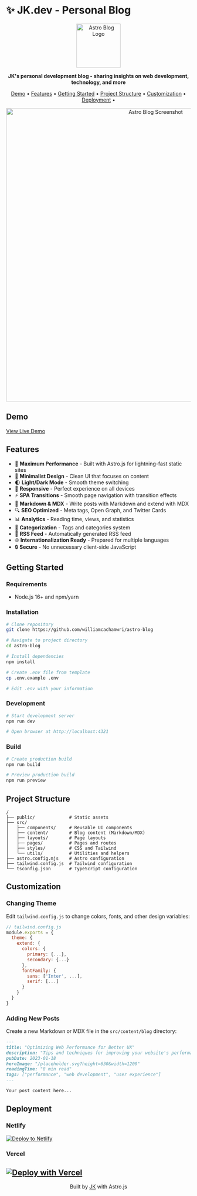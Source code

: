 
# ✨ JK.dev - Personal Blog

<p align="center">
  <img src="public/favicon.svg" alt="Astro Blog Logo" width="120" height="120">
</p>

<p align="center">
  <strong>JK's personal development blog - sharing insights on web development, technology, and more</strong>
</p>

<p align="center">
  <a href="#demo">Demo</a> •
  <a href="#features">Features</a> •
  <a href="#getting-started">Getting Started</a> •
  <a href="#project-structure">Project Structure</a> •
  <a href="#customization">Customization</a> •
  <a href="#deployment">Deployment</a> •
</p>

<p align="center">
  <img src="public/image.png" alt="Astro Blog Screenshot" width="800">
</p>

## Demo

[View Live Demo](https://astro-blog-pi-ashen.vercel.app/)

## Features

- 🚀 **Maximum Performance** - Built with Astro.js for lightning-fast static sites
- 🎨 **Minimalist Design** - Clean UI that focuses on content
- 🌓 **Light/Dark Mode** - Smooth theme switching
- 📱 **Responsive** - Perfect experience on all devices
- ⚡ **SPA Transitions** - Smooth page navigation with transition effects
- 📝 **Markdown & MDX** - Write posts with Markdown and extend with MDX
- 🔍 **SEO Optimized** - Meta tags, Open Graph, and Twitter Cards
- 📊 **Analytics** - Reading time, views, and statistics
- 🔖 **Categorization** - Tags and categories system
- 🔄 **RSS Feed** - Automatically generated RSS feed
- 🌐 **Internationalization Ready** - Prepared for multiple languages
- 🔒 **Secure** - No unnecessary client-side JavaScript

## Getting Started

### Requirements

- Node.js 16+ and npm/yarn

### Installation

```bash
# Clone repository
git clone https://github.com/williamcachamwri/astro-blog

# Navigate to project directory
cd astro-blog

# Install dependencies
npm install

# Create .env file from template
cp .env.example .env

# Edit .env with your information
```

### Development

```bash
# Start development server
npm run dev

# Open browser at http://localhost:4321
```

### Build

```bash
# Create production build
npm run build

# Preview production build
npm run preview
```

## Project Structure

```
/
├── public/             # Static assets
├── src/
│   ├── components/     # Reusable UI components
│   ├── content/        # Blog content (Markdown/MDX)
│   ├── layouts/        # Page layouts
│   ├── pages/          # Pages and routes
│   ├── styles/         # CSS and Tailwind
│   └── utils/          # Utilities and helpers
├── astro.config.mjs    # Astro configuration
├── tailwind.config.js  # Tailwind configuration
└── tsconfig.json       # TypeScript configuration
```

## Customization

### Changing Theme

Edit `tailwind.config.js` to change colors, fonts, and other design variables:

```js
// tailwind.config.js
module.exports = {
  theme: {
    extend: {
      colors: {
        primary: {...},
        secondary: {...}
      },
      fontFamily: {
        sans: ['Inter', ...],
        serif: [...]
      }
    }
  }
}
```

### Adding New Posts

Create a new Markdown or MDX file in the `src/content/blog` directory:

```md
---
title: "Optimizing Web Performance for Better UX"
description: "Tips and techniques for improving your website's performance and providing a better user experience."
pubDate: 2023-01-18
heroImage: "/placeholder.svg?height=630&width=1200"
readingTime: "8 min read"
tags: ["performance", "web development", "user experience"]
---

Your post content here...
```


## Deployment

### Netlify

[![Deploy to Netlify](https://www.netlify.com/img/deploy/button.svg)](https://app.netlify.com/start/deploy?repository=https://github.com/williamcachamwri/astro-blog)

### Vercel

[![Deploy with Vercel](https://vercel.com/button)](https://vercel.com/new/clone?repository-url=https://github.com/williamcachamwri/astro-blog)
---

<p align="center">
  Built by <a href="https://github.com/junbox98221">JK</a> with Astro.js
</p>
